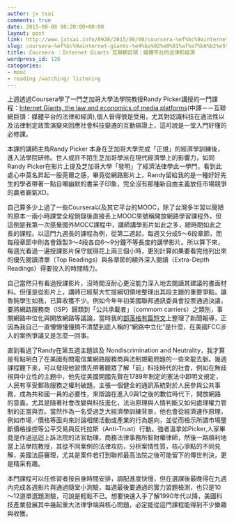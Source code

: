 ```yaml
---
author: jx tsai
comments: true
date: 2015-08-08 00:20:00+00:00
layout: post
link: http://www.jxtsai.info/0928/2015/08/08/coursera-%ef%bc%9ainternet-giants-%e4%ba%92%e8%81%af%e7%b6%b2%e5%b7%a8%e9%a0%ad%ef%bc%9a%e5%aa%92%e9%ab%94%e5%b9%b3%e5%8f%b0%e7%9a%84%e6%b3%95%e5%be%8b%e5%92%8c%e7%b6%93%e6%bf%9f/
slug: coursera-%ef%bc%9ainternet-giants-%e4%ba%92%e8%81%af%e7%b6%b2%e5%b7%a8%e9%a0%ad%ef%bc%9a%e5%aa%92%e9%ab%94%e5%b9%b3%e5%8f%b0%e7%9a%84%e6%b3%95%e5%be%8b%e5%92%8c%e7%b6%93%e6%bf%9f
title: Coursera ：Internet Giants 互聯網巨頭：媒體平台的法律和經濟
wordpress_id: 126
categories:
- mooc
- reading /watching/ listening
---
```


上週透過Coursera學了一門芝加哥大學法學院教授Randy Picker講授的一門課程：[Internet Giants, the law and economics of media platforms](https://www.coursera.org/learn/internetgiants/home/welcome)(中譯－－互聯網巨頭：媒體平台的法律和經濟),個人䁷得很是受用，尤其對認識科技在適法性以及法律制定政策演變來回應社會科技變遷的互動辯證上，這可說是一堂入門好懂的必修課。  
  
本課的講師主角Randy Picker 本身在芝加哥大學完成「正規」的經濟學訓練後，進入法學院研修。世人或許不陌生芝加哥學派在現代經濟學上的影響力，如同Randy Picker在影片上提及芝加哥大學「發明」了經濟法律學此一學門，看到此處心中莫名昇起一股莞爾之感，畢竟從網路影片上，Randy留給我的是一種好好先生的學者帶著一點自嘲幽默的書呆子印象，完全沒有那種新自由主義放任市場競爭的贏者霸氣XD。  
  
自己算多少上過了一些Coursera以及其它平台的MOOC，除了台灣多半習以簡陋的原本一兩小時課堂全程側錄後直接丢上MOOC來號稱開放網路學習課程外，但這倒是我第一次感覺國外MOCC課程中，講師講學影片如此之多，總時間如此之長的課程。以這門九週長的課程為例，從第二週起，每週又分成5～6段章節，而每段章節中則各會錄製3～4段各自6～9分鐘不等長度的講學影片。所以算下來，每週光看過一遍授課影片保守就得花上兩三個小時，更別計算如果要看完他列出來的優先閱讀清單（Top Readings）與各章節的額外深入閱讀（Extra-Depth Readings）得要投入的時間精力。  
  
自己當然只有看過授課影片，沒時間沒耐心更沒能力深入地去閱讀其建議的書面材料。但僅是從影片上，講師已經幫大忙提綱切領地整理出其段主題的重要爭點，讓魯鈍學生如我，已算收獲不少。例如今年年初美國聯邦通訊委員會投票通過決議，要將網路服務商（ISP）歸類到「公共承載者」（commom carriers）之類別，事關網路中位化與開放網路等議論，當時我的[部落格有篇短文](http://self.jxtsai.info/2015/02/fcc.html)上整理了新聞報導，正因為我自己一直懵懵懂懂搞不清楚到底人稱的“網路中立化”是什麼，在美國FCC涉入的案例爭議又是怎麼一回事。  
  
  
  
直到看過了Randy在第五週主題談及 Nondiscrimination and Neutrality，我才算是有點明白了在美國有關電信業網路服務商與法制規範問題的一些來龍去脈。幾週課程聽下來，可以發現他習慣先帶著聽眾了解「前」科技時代的社會，例如在無歧視與中立性的主題中，他先從美國開國先賢在1789年制定的憲法中即明文規定，人民有享受郵政服務之權利破題，主張一個健全的通訊系統對於人民參與公共事務，成為共和國一員的必要性，來辯論在進入0與1之後的數位時代下，開放網路的意義，尤其是隨著社會改變與科技進化，法治原理與人情判斷又如何處理權力管制的正當與否。當然作為一名受過芝大經濟學訓練背景，他也會從經濟運作原理，例如市場／價格等面向來討論相關活動或產業的行為趨向，並從而檢示所謂市場壟斷價格操控等公平交易與反托拉斯（Anti-Trust）行動。強者溫拿如Picker,人家畢竟是作過巡迴上訴法院的法官助理，商務法律事務所智財權律師，然後一路順利地當上法學院教授，其從不同案例的法律攻防，分析案情性質，核心爭點的不同見解，美國法庭審理，尤其是案件若打到聯邦最高法院之後可能留下的傳世判決，更是精采有趣。  
  
本門課程可以任修習者按自身時間安排，調配進度快慢，但在選課後最晚得在九週內完成各週影片與通過隨堂小測驗，每週最後要通過的實力習題檢測，也只是10～12道單選題測驗，可說是輕鬆不已。想要快速入手了解1990年代以降，美國科技產業發展其中幾起重大法律爭端與核心問題，必定能從這門課程能得到不少樂趣與收獲。
